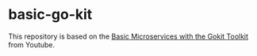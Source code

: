 # basic-go-kit

This repository is based on the [Basic Microservices with the Gokit Toolkit](https://www.youtube.com/watch?v=sjd2ePF3CuQ&t=388s) from Youtube.
